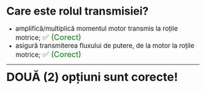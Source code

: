 # Care este rolul transmisiei?

- <span style="font-size: larger;">amplifică/multiplică momentul motor transmis la roțile motrice; <span style="color: green; font-size: larger;">✅ (Corect)</span></span>
- <span style="font-size: larger;">asigură transmiterea fluxului de putere, de la motor la roțile motrice; <span style="color: green; font-size: larger;">✅ (Corect)</span></span>

---

<span style="font-size: 30px; font-weight: bold;">**DOUĂ (2) opțiuni sunt corecte!**</span>